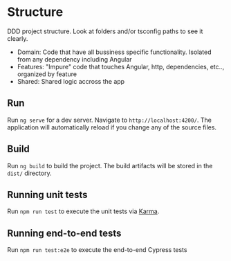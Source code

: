 # Structure

DDD project structure. Look at folders and/or tsconfig paths to see it clearly.

- Domain: Code that have all bussiness specific functionality. Isolated from any dependency including Angular
- Features: "Impure" code that touches Angular, http, dependencies, etc.., organized by feature
- Shared: Shared logic accross the app

## Run

Run `ng serve` for a dev server. Navigate to `http://localhost:4200/`. The application will automatically reload if you change any of the source files.

## Build

Run `ng build` to build the project. The build artifacts will be stored in the `dist/` directory.

## Running unit tests

Run `npm run test` to execute the unit tests via [Karma](https://karma-runner.github.io).

## Running end-to-end tests

Run `npm run test:e2e` to execute the end-to-end Cypress tests
